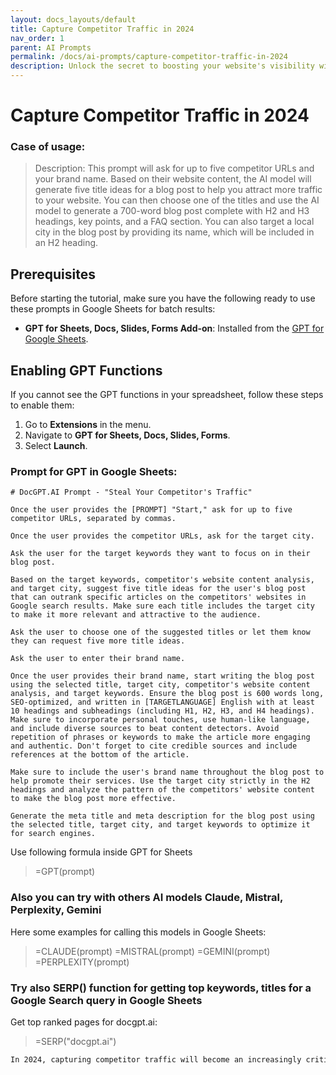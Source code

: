 ```yaml
---
layout: docs_layouts/default
title: Capture Competitor Traffic in 2024
nav_order: 1
parent: AI Prompts
permalink: /docs/ai-prompts/capture-competitor-traffic-in-2024
description: Unlock the secret to boosting your website's visibility with strategies to capture competitor traffic in 2024. Learn innovative SEO techniques to outsmart rivals, attract their audience, and elevate your online presence. Dominate search rankings and maximize your digital reach today!
---
```


# Capture Competitor Traffic in 2024

### Case of usage:
> Description: This prompt will ask for up to five competitor URLs and your brand name. Based on their website content, the AI model will generate five title ideas for a blog post to help you attract more traffic to your website. You can then choose one of the titles and use the AI model to generate a 700-word blog post complete with H2 and H3 headings, key points, and a FAQ section. You can also target a local city in the blog post by providing its name, which will be included in an H2 heading.

## Prerequisites

Before starting the tutorial, make sure you have the following ready to use these prompts in Google Sheets for batch results:

- **GPT for Sheets, Docs, Slides, Forms Add-on**: Installed from the [GPT for Google Sheets](https://workspace.google.com/u/0/marketplace/app/gpt_for_sheets_docs_forms_slides/466607203252).

## Enabling GPT Functions

If you cannot see the GPT functions in your spreadsheet, follow these steps to enable them:

1. Go to **Extensions** in the menu.
2. Navigate to **GPT for Sheets, Docs, Slides, Forms**.
3. Select **Launch**.


### Prompt for GPT in Google Sheets:
```shell
# DocGPT.AI Prompt - "Steal Your Competitor's Traffic"

Once the user provides the [PROMPT] "Start," ask for up to five competitor URLs, separated by commas.

Once the user provides the competitor URLs, ask for the target city.

Ask the user for the target keywords they want to focus on in their blog post.

Based on the target keywords, competitor's website content analysis, and target city, suggest five title ideas for the user's blog post that can outrank specific articles on the competitors' websites in Google search results. Make sure each title includes the target city to make it more relevant and attractive to the audience.

Ask the user to choose one of the suggested titles or let them know they can request five more title ideas.

Ask the user to enter their brand name.

Once the user provides their brand name, start writing the blog post using the selected title, target city, competitor's website content analysis, and target keywords. Ensure the blog post is 600 words long, SEO-optimized, and written in [TARGETLANGUAGE] English with at least 10 headings and subheadings (including H1, H2, H3, and H4 headings). Make sure to incorporate personal touches, use human-like language, and include diverse sources to beat content detectors. Avoid repetition of phrases or keywords to make the article more engaging and authentic. Don't forget to cite credible sources and include references at the bottom of the article.

Make sure to include the user's brand name throughout the blog post to help promote their services. Use the target city strictly in the H2 headings and analyze the pattern of the competitors' website content to make the blog post more effective.

Generate the meta title and meta description for the blog post using the selected title, target city, and target keywords to optimize it for search engines.
```

Use following formula inside GPT for Sheets
> =GPT(prompt)

### Also you can try with others AI models Claude, Mistral, Perplexity, Gemini
Here some examples for calling this models in Google Sheets:

> =CLAUDE(prompt)
> =MISTRAL(prompt)
> =GEMINI(prompt)
> =PERPLEXITY(prompt)


### Try also SERP() function for getting top keywords, titles for a Google Search query in Google Sheets

Get top ranked pages for docgpt.ai:

> =SERP("docgpt.ai")



```markdown
In 2024, capturing competitor traffic will become an increasingly critical strategy for enhancing online visibility and business growth. The digital landscape continues to evolve, with competitors constantly vying for consumer attention. By focusing on capturing competitor traffic, businesses can redirect potential customers from rival websites to their platforms, thereby expanding their reach and influence. An AI prompt designed for this purpose can provide insightful tools and methodologies, offering a competitive edge. This approach enables companies to identify and target keywords that are driving traffic to competitors, optimize their own content accordingly, and craft compelling, alternative experiences that attract and retain these users. Moreover, the AI prompt can aid in performing competitive analysis, highlighting weaknesses and opportunities in competitors' strategies. This allows for the development of more effective marketing tactics and content that is aligned with consumer intent. By leveraging AI to capture competitor traffic, businesses can not only boost their search engine rankings but also improve conversion rates by ensuring that the incoming traffic is highly relevant and engaged. As a result, this strategic approach leads to increased brand recognition, higher customer acquisition, and sustained growth in an increasingly competitive market.
```
